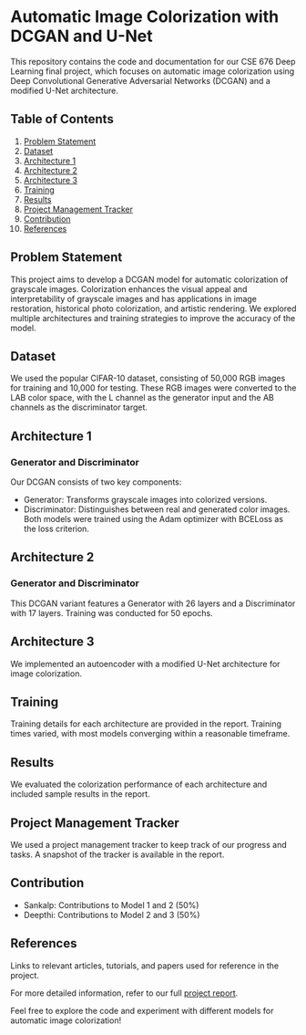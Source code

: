 
# Automatic Image Colorization with DCGAN and U-Net

This repository contains the code and documentation for our CSE 676 Deep Learning final project, which focuses on automatic image colorization using Deep Convolutional Generative Adversarial Networks (DCGAN) and a modified U-Net architecture.

## Table of Contents
1. [Problem Statement](#problem-statement)
2. [Dataset](#dataset)
3. [Architecture 1](#architecture-1)
4. [Architecture 2](#architecture-2)
5. [Architecture 3](#architecture-3)
6. [Training](#training)
7. [Results](#results)
8. [Project Management Tracker](#project-management-tracker)
9. [Contribution](#contribution)
10. [References](#references)

## Problem Statement

This project aims to develop a DCGAN model for automatic colorization of grayscale images. Colorization enhances the visual appeal and interpretability of grayscale images and has applications in image restoration, historical photo colorization, and artistic rendering. We explored multiple architectures and training strategies to improve the accuracy of the model.

## Dataset

We used the popular CIFAR-10 dataset, consisting of 50,000 RGB images for training and 10,000 for testing. These RGB images were converted to the LAB color space, with the L channel as the generator input and the AB channels as the discriminator target.

## Architecture 1

### Generator and Discriminator
Our DCGAN consists of two key components:
- Generator: Transforms grayscale images into colorized versions.
- Discriminator: Distinguishes between real and generated color images.
Both models were trained using the Adam optimizer with BCELoss as the loss criterion.

## Architecture 2

### Generator and Discriminator
This DCGAN variant features a Generator with 26 layers and a Discriminator with 17 layers. Training was conducted for 50 epochs.

## Architecture 3

We implemented an autoencoder with a modified U-Net architecture for image colorization.

## Training

Training details for each architecture are provided in the report. Training times varied, with most models converging within a reasonable timeframe.

## Results

We evaluated the colorization performance of each architecture and included sample results in the report.

## Project Management Tracker

We used a project management tracker to keep track of our progress and tasks. A snapshot of the tracker is available in the report.

## Contribution

- Sankalp: Contributions to Model 1 and 2 (50%)
- Deepthi: Contributions to Model 2 and 3 (50%)

## References

Links to relevant articles, tutorials, and papers used for reference in the project.

For more detailed information, refer to our full [project report](link-to-project-report.pdf).

Feel free to explore the code and experiment with different models for automatic image colorization!
